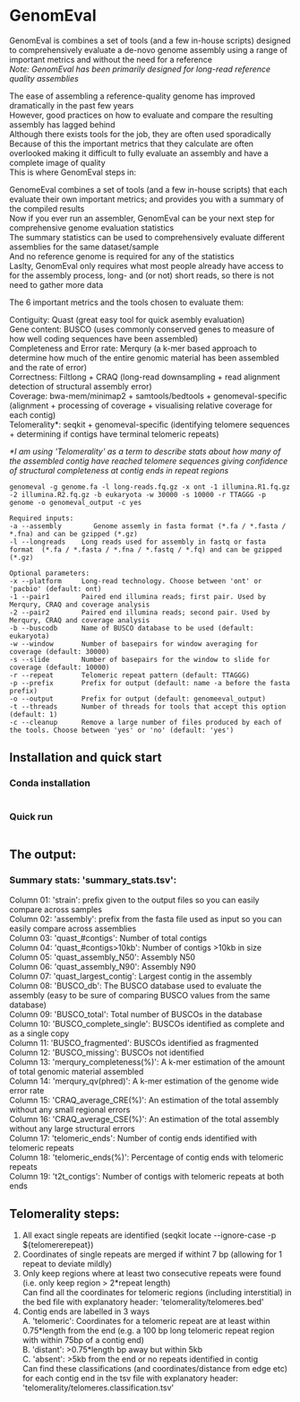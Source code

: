 # GenomEval
GenomEval is combines a set of tools (and a few in-house scripts) designed to comprehensively evaluate a de-novo genome assembly using a range of important metrics and without the need for a reference <br/>
<i/>Note: GenomEval has been primarily designed for long-read reference quality assemblies </i>

The ease of assembling a reference-quality genome has improved dramatically in the past few years <br/>
However, good practices on how to evaluate and compare the resulting assembly has lagged behind <br/>
Although there exists tools for the job, they are often used sporadically <br/>
Because of this the important metrics that they calculate are often overlooked making it difficult to fully evaluate an assembly and have a complete image of quality  <br/>
This is where GenomEval steps in: 

GenomeEval combines a set of tools (and a few in-house scripts) that each evaluate their own important metrics; and provides you with a summary of the compiled results <br/>
Now if you ever run an assembler, GenomEval can be your next step for comprehensive genome evaluation statistics <br/>
The summary statistics can be used to comprehensively evaluate different assemblies for the same dataset/sample <br/>
And no reference genome is required for any of the statistics <br/>
Laslty, GenomEval only requires what most people already have access to for the assembly process, long- and (or not) short reads, so there is not need to gather more data <br/>


The 6 important metrics and the tools chosen to evaluate them:

Contiguity: Quast (great easy tool for quick asembly evaluation) <br/>
Gene content: BUSCO (uses commonly conserved genes to measure of how well coding sequences have been assembled) <br/>
Completeness and Error rate: Merqury (a k-mer based approach to determine how much of the entire genomic material has been assembled and the rate of error) <br/>
Correctness: Filtlong + CRAQ (long-read downsampling + read alignment detection of structural assembly error) <br/>
Coverage: bwa-mem/minimap2 + samtools/bedtools + genomeval-specific (alignment + processing of coverage + visualising relative coverage for each contig) <br/>
Telomerality*: seqkit + genomeval-specific (identifying telomere sequences + determining if contigs have terminal telomeric repeats) <br/>

<i>*I am using 'Telomerality' as a term to describe stats about how many of the assembled contig have reached telomere sequences giving confidence of structural completeness at contig ends in repeat regions </i>


```
genomeval -g genome.fa -l long-reads.fq.gz -x ont -1 illumina.R1.fq.gz -2 illumina.R2.fq.gz -b eukaryota -w 30000 -s 10000 -r TTAGGG -p genome -o genomeval_output -c yes

Required inputs:
-a --assembly        Genome assemly in fasta format (*.fa / *.fasta / *.fna) and can be gzipped (*.gz)
-l --longreads    Long reads used for assembly in fastq or fasta format  (*.fa / *.fasta / *.fna / *.fastq / *.fq) and can be gzipped (*.gz)

Optional parameters:
-x --platform     Long-read technology. Choose between 'ont' or 'pacbio' (default: ont)
-1 --pair1        Paired end illumina reads; first pair. Used by Merqury, CRAQ and coverage analysis
-2 --pair2        Paired end illumina reads; second pair. Used by Merqury, CRAQ and coverage analysis
-b --buscodb      Name of BUSCO database to be used (default: eukaryota)
-w --window       Number of basepairs for window averaging for coverage (default: 30000)
-s --slide        Number of basepairs for the window to slide for coverage (default: 10000)
-r --repeat       Telomeric repeat pattern (default: TTAGGG)
-p --prefix       Prefix for output (default: name -a before the fasta prefix)
-o --output       Prefix for output (default: genomeeval_output)
-t --threads      Number of threads for tools that accept this option (default: 1)
-c --cleanup      Remove a large number of files produced by each of the tools. Choose between 'yes' or 'no' (default: 'yes')
```


## Installation and quick start

### Conda installation
```
```

### Quick run
```
```


## The output:

### Summary stats: 'summary_stats.tsv':
Column 01: 'strain': prefix given to the output files so you can easily compare across samples <br/>
Column 02: 'assembly':  prefix from the fasta file used as input so you can easily compare across assemblies <br/>
Column 03: 'quast_#contigs': Number of total contigs <br/>
Column 04: 'quast_#contigs>10kb': Number of contigs >10kb in size <br/>
Column 05: 'quast_assembly_N50': Assembly N50 <br/>
Column 06: 'quast_assembly_N90': Assembly N90 <br/>
Column 07: 'quast_largest_contig': Largest contig in the assembly <br/>
Column 08: 'BUSCO_db': The BUSCO database used to evaluate the assembly (easy to be sure of comparing BUSCO values from the same database) <br/>
Column 09: 'BUSCO_total': Total number of BUSCOs in the database <br/>
Column 10: 'BUSCO_complete_single': BUSCOs identified as complete and as a single copy <br/>
Column 11: 'BUSCO_fragmented': BUSCOs identified as fragmented <br/>
Column 12: 'BUSCO_missing': BUSCOs not identified <br/>
Column 13: 'merqury_completeness(%)': A k-mer estimation of the amount of total genomic material assembled <br/>
Column 14: 'merqury_qv(phred)': A k-mer estimation of the genome wide error rate <br/>
Column 15: 'CRAQ_average_CRE(%)': An estimation of the total assembly without any small regional errors <br/>
Column 16: 'CRAQ_average_CSE(%)': An estimation of the total assembly without any large structural errors <br/>
Column 17: 'telomeric_ends': Number of contig ends identified with telomeric repeats <br/>
Column 18: 'telomeric_ends(%)': Percentage of contig ends with telomeric repeats <br/>
Column 19: 't2t_contigs': Number of contigs with telomeric repeats at both ends <br/>



## Telomerality steps:
1. All exact single repeats are identified (seqkit locate --ignore-case -p ${telomererepeat}) <br/>
2. Coordinates of single repeats are merged if withint 7 bp (allowing for 1 repeat to deviate mildly) <br/>
3. Only keep regions where at least two consecutive repeats were found (i.e. only keep region > 2\*repeat length) <br/>
Can find all the coordinates for telomeric regions (including interstitial) in the bed file with explanatory header: 'telomerality/telomeres.bed' <br/>
4. Contig ends are labelled in 3 ways <br/>
       A. 'telomeric': Coordinates for a telomeric repeat are at least within 0.75\*length from the end (e.g. a 100 bp long telomeric repeat region with within 75bp of a contig end) <br/>
       B. 'distant': >0.75\*length bp away but within 5kb <br/>
       C. 'absent': >5kb from the end or no repeats identified in contig <br/>
Can find these classifications (and coordinates/distance from edge etc) for each contig end in the tsv file with explanatory header: 'telomerality/telomeres.classification.tsv' <br/>












